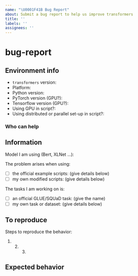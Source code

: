 ```yaml
---
name: "\U0001F41B Bug Report"
about: Submit a bug report to help us improve transformers
title: ''
labels: ''
assignees: ''
---
```


# bug-report

## Environment info

* `transformers` version:
* Platform:
* Python version:
* PyTorch version \(GPU?\):
* Tensorflow version \(GPU?\):
* Using GPU in script?:
* Using distributed or parallel set-up in script?:

### Who can help

## Information

Model I am using \(Bert, XLNet ...\):

The problem arises when using:

* [ ] the official example scripts: \(give details below\)
* [ ] my own modified scripts: \(give details below\)

The tasks I am working on is:

* [ ] an official GLUE/SQUaD task: \(give the name\)
* [ ] my own task or dataset: \(give details below\)

## To reproduce

Steps to reproduce the behavior:

1. 2. 3.

## Expected behavior

